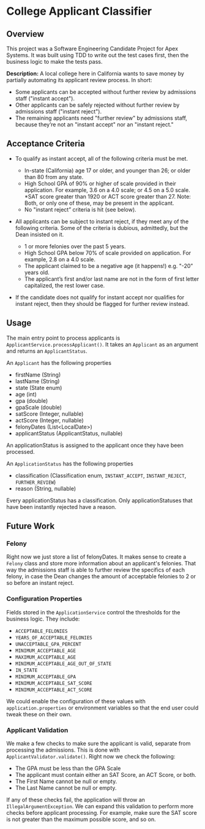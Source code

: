 # College Applicant Classifier

## Overview

This project was a Software Engineering Candidate Project for Apex Systems.  It was built using TDD to write out the test cases first, then the business logic to make the tests pass.

**Description:** A local college here in California wants to save money by partially automating its applicant review process. In short:

* Some applicants can be accepted without further review by admissions staff ("instant accept").
* Other applicants can be safely rejected without further review by admissions staff ("instant
reject").
* The remaining applicants need "further review" by admissions staff, because they’re not an
"instant accept" nor an "instant reject."

## Acceptance Criteria

* To qualify as instant accept, all of the following criteria must be met.
    * In-state (California) age 17 or older, and younger than 26; or older than 80 from any state.
    * High School GPA of 90% or higher of scale provided in their application. For example, 3.6 on a 4.0 scale; or 4.5 on a 5.0 scale.
    *SAT score greater than 1920 or ACT score greater than 27. Note: Both, or only one of these, may be present in the applicant.
    * No "instant reject” criteria is hit (see below).
   
* All applicants can be subject to instant reject, if they meet any of the following criteria. Some of
    the criteria is dubious, admittedly, but the Dean insisted on it. 
    * 1 or more felonies over the past 5 years.
    * High School GPA below 70% of scale provided on application. For example, 2.8 on a 4.0
    scale.
    * The applicant claimed to be a negative age (it happens!) e.g. "-20” years old.
    * The applicant’s first and/or last name are not in the form of first letter capitalized, the
    rest lower case.
* If the candidate does not qualify for instant accept nor qualifies for instant reject, then they
    should be flagged for further review instead.

## Usage

The main entry point to process applicants is `ApplicantService.processApplicant()`.  It takes an `Applicant` as an argument and returns an `ApplicantStatus`.

An `Applicant` has the following properties

* firstName (String)
* lastName (String)
* state (State enum)
* age (int)
* gpa (double)
* gpaScale (double)
* satScore (Integer, nullable) 
* actScore (Integer, nullable)
* felonyDates (List\<LocalDate\>)
* applicantStatus (ApplicantStatus, nullable)

An applicationStatus is assigned to the applicant once they have been processed.

An `ApplicationStatus` has the following properties

* classification (Classification enum, `INSTANT_ACCEPT`, `INSTANT_REJECT`, `FURTHER_REVIEW`)
* reason (String, nullable)

Every applicationStatus has a classification.  Only applicationStatuses that have been instantly rejected have a reason.

## Future Work

### Felony

Right now we just store a list of felonyDates.  It makes sense to create a `Felony` class and store more information about an applicant's felonies.  That way the admissions staff is able to further review the specifics of each felony, in case the Dean changes the amount of acceptable felonies to 2 or so before an instant reject.

### Configuration Properties

Fields stored in the `ApplicationService` control the thresholds for the business logic.  They include:

* `ACCEPTABLE_FELONIES`
* `YEARS_OF_ACCEPTABLE_FELONIES`
* `UNACCEPTABLE_GPA_PERCENT`
* `MINIMUM_ACCEPTABLE_AGE`
* `MAXIMUM_ACCEPTABLE_AGE`
* `MINIMUM_ACCEPTABLE_AGE_OUT_OF_STATE`
* `IN_STATE`
* `MINIMUM_ACCEPTABLE_GPA`
* `MINIMUM_ACCEPTABLE_SAT_SCORE`
* `MINIMUM_ACCEPTABLE_ACT_SCORE`

We could enable the configuration of these values with `application.properties` or environment variables so that the end user could tweak these on their own.

### Applicant Validation

We make a few checks to make sure the applicant is valid, separate from processing the admissions.  This is done with `ApplicantValidator.validate()`.  Right now we check the following:

* The GPA must be less than the GPA Scale
* The applicant must contain either an SAT Score, an ACT Score, or both.
* The First Name cannot be null or empty.
* The Last Name cannot be null or empty.

If any of these checks fail, the application will throw an `IllegalArgumentException`.  We can expand this validation to perform more checks before applicant processing.  For example, make sure the SAT score is not greater than the maximum possible score, and so on.
